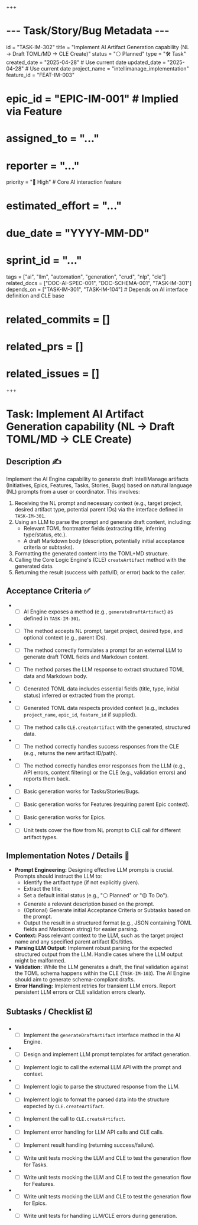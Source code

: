 +++
# --- Task/Story/Bug Metadata ---
id = "TASK-IM-302"
title = "Implement AI Artifact Generation capability (NL -> Draft TOML/MD -> CLE Create)"
status = "⚪️ Planned"
type = "🛠️ Task"
created_date = "2025-04-28" # Use current date
updated_date = "2025-04-28" # Use current date
project_name = "intellimanage_implementation"
feature_id = "FEAT-IM-003"
# epic_id = "EPIC-IM-001" # Implied via Feature
# assigned_to = "..."
# reporter = "..."
priority = "🔼 High" # Core AI interaction feature
# estimated_effort = "..."
# due_date = "YYYY-MM-DD"
# sprint_id = "..."
tags = ["ai", "llm", "automation", "generation", "crud", "nlp", "cle"]
related_docs = ["DOC-AI-SPEC-001", "DOC-SCHEMA-001", "TASK-IM-301"]
depends_on = ["TASK-IM-301", "TASK-IM-104"] # Depends on AI interface definition and CLE base
# related_commits = []
# related_prs = []
# related_issues = []
+++

# Task: Implement AI Artifact Generation capability (NL -> Draft TOML/MD -> CLE Create)

## Description ✍️

Implement the AI Engine capability to generate draft IntelliManage artifacts (Initiatives, Epics, Features, Tasks, Stories, Bugs) based on natural language (NL) prompts from a user or coordinator. This involves:
1.  Receiving the NL prompt and necessary context (e.g., target project, desired artifact type, potential parent IDs) via the interface defined in `TASK-IM-301`.
2.  Using an LLM to parse the prompt and generate draft content, including:
    *   Relevant TOML frontmatter fields (extracting title, inferring type/status, etc.).
    *   A draft Markdown body (description, potentially initial acceptance criteria or subtasks).
3.  Formatting the generated content into the TOML+MD structure.
4.  Calling the Core Logic Engine's (CLE) `createArtifact` method with the generated data.
5.  Returning the result (success with path/ID, or error) back to the caller.

## Acceptance Criteria ✅

*   - [ ] AI Engine exposes a method (e.g., `generateDraftArtifact`) as defined in `TASK-IM-301`.
*   - [ ] The method accepts NL prompt, target project, desired type, and optional context (e.g., parent IDs).
*   - [ ] The method correctly formulates a prompt for an external LLM to generate draft TOML fields and Markdown content.
*   - [ ] The method parses the LLM response to extract structured TOML data and Markdown body.
*   - [ ] Generated TOML data includes essential fields (title, type, initial status) inferred or extracted from the prompt.
*   - [ ] Generated TOML data respects provided context (e.g., includes `project_name`, `epic_id`, `feature_id` if supplied).
*   - [ ] The method calls `CLE.createArtifact` with the generated, structured data.
*   - [ ] The method correctly handles success responses from the CLE (e.g., returns the new artifact ID/path).
*   - [ ] The method correctly handles error responses from the LLM (e.g., API errors, content filtering) or the CLE (e.g., validation errors) and reports them back.
*   - [ ] Basic generation works for Tasks/Stories/Bugs.
*   - [ ] Basic generation works for Features (requiring parent Epic context).
*   - [ ] Basic generation works for Epics.
*   - [ ] Unit tests cover the flow from NL prompt to CLE call for different artifact types.

## Implementation Notes / Details 📝

*   **Prompt Engineering:** Designing effective LLM prompts is crucial. Prompts should instruct the LLM to:
    *   Identify the artifact type (if not explicitly given).
    *   Extract the title.
    *   Set a default initial status (e.g., "⚪️ Planned" or "🟡 To Do").
    *   Generate a relevant description based on the prompt.
    *   (Optional) Generate initial Acceptance Criteria or Subtasks based on the prompt.
    *   Output the result in a structured format (e.g., JSON containing TOML fields and Markdown string) for easier parsing.
*   **Context:** Pass relevant context to the LLM, such as the target project name and any specified parent artifact IDs/titles.
*   **Parsing LLM Output:** Implement robust parsing for the expected structured output from the LLM. Handle cases where the LLM output might be malformed.
*   **Validation:** While the LLM generates a draft, the final validation against the TOML schema happens within the CLE (`TASK-IM-103`). The AI Engine should aim to generate schema-compliant drafts.
*   **Error Handling:** Implement retries for transient LLM errors. Report persistent LLM errors or CLE validation errors clearly.

## Subtasks / Checklist ☑️

*   - [ ] Implement the `generateDraftArtifact` interface method in the AI Engine.
*   - [ ] Design and implement LLM prompt templates for artifact generation.
*   - [ ] Implement logic to call the external LLM API with the prompt and context.
*   - [ ] Implement logic to parse the structured response from the LLM.
*   - [ ] Implement logic to format the parsed data into the structure expected by `CLE.createArtifact`.
*   - [ ] Implement the call to `CLE.createArtifact`.
*   - [ ] Implement error handling for LLM API calls and CLE calls.
*   - [ ] Implement result handling (returning success/failure).
*   - [ ] Write unit tests mocking the LLM and CLE to test the generation flow for Tasks.
*   - [ ] Write unit tests mocking the LLM and CLE to test the generation flow for Features.
*   - [ ] Write unit tests mocking the LLM and CLE to test the generation flow for Epics.
*   - [ ] Write unit tests for handling LLM/CLE errors during generation.

